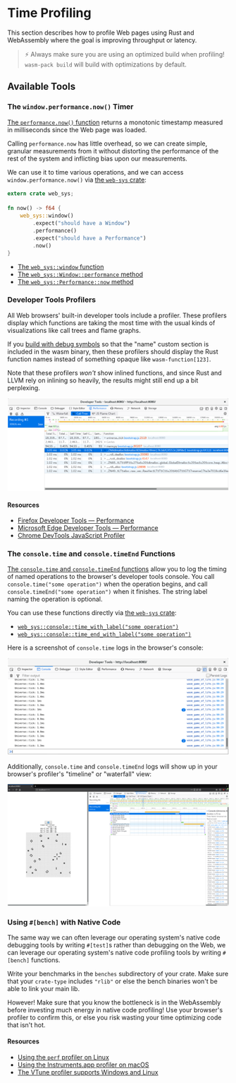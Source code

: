 # Time Profiling

This section describes how to profile Web pages using Rust and WebAssembly where
the goal is improving throughput or latency.

> ⚡ Always make sure you are using an optimized build when profiling! `wasm-pack
> build` will build with optimizations by default.

## Available Tools

### The `window.performance.now()` Timer

[The `performance.now()` function][perf-now] returns a monotonic timestamp
measured in milliseconds since the Web page was loaded.

Calling `performance.now` has little overhead, so we can create simple, granular
measurements from it without distorting the performance of the rest of the
system and inflicting bias upon our measurements.

We can use it to time various operations, and we can access
`window.performance.now()` via [the `web-sys` crate][web-sys]:

```rust
extern crate web_sys;

fn now() -> f64 {
    web_sys::window()
        .expect("should have a Window")
        .performance()
        .expect("should have a Performance")
        .now()
}
```

* [The `web_sys::window` function](https://rustwasm.github.io/wasm-bindgen/api/web_sys/fn.window.html)
* [The `web_sys::Window::performance` method](https://rustwasm.github.io/wasm-bindgen/api/web_sys/struct.Window.html#method.performance)
* [The `web_sys::Performance::now` method](https://rustwasm.github.io/wasm-bindgen/api/web_sys/struct.Performance.html#method.now)

[perf-now]: https://developer.mozilla.org/en-US/docs/Web/API/Performance/now

### Developer Tools Profilers

All Web browsers' built-in developer tools include a profiler. These profilers
display which functions are taking the most time with the usual kinds of
visualizations like call trees and flame graphs.

If you [build with debug symbols][symbols] so that the "name" custom section is
included in the wasm binary, then these profilers should display the Rust
function names instead of something opaque like `wasm-function[123]`.

Note that these profilers *won't* show inlined functions, and since Rust and
LLVM rely on inlining so heavily, the results might still end up a bit
perplexing.

[symbols]: ./debugging.html#building-with-debug-symbols

[![Screenshot of profiler with Rust symbols](../images/game-of-life/profiler-with-rust-names.png)](../images/game-of-life/profiler-with-rust-names.png)

#### Resources

* [Firefox Developer Tools — Performance](https://developer.mozilla.org/en-US/docs/Tools/Performance)
* [Microsoft Edge Developer Tools — Performance](https://docs.microsoft.com/en-us/microsoft-edge/devtools-guide/performance)
* [Chrome DevTools JavaScript Profiler](https://developers.google.com/web/tools/chrome-devtools/rendering-tools/js-execution)

### The `console.time` and `console.timeEnd` Functions

[The `console.time` and `console.timeEnd` functions][console-time] allow you to
log the timing of named operations to the browser's developer tools console. You
call `console.time("some operation")` when the operation begins, and call
`console.timeEnd("some operation")` when it finishes. The string label naming
the operation is optional.

You can use these functions directly via [the `web-sys` crate][web-sys]:

* [`web_sys::console::time_with_label("some
  operation")`](https://rustwasm.github.io/wasm-bindgen/api/web_sys/console/fn.time_with_label.html)
* [`web_sys::console::time_end_with_label("some
  operation")`](https://rustwasm.github.io/wasm-bindgen/api/web_sys/console/fn.time_end_with_label.html)

Here is a screenshot of `console.time` logs in the browser's console:

[![Screenshot of console.time logs](../images/game-of-life/console-time.png)](../images/game-of-life/console-time.png)

Additionally, `console.time` and `console.timeEnd` logs will show up in your
browser's profiler's "timeline" or "waterfall" view:

[![Screenshot of console.time logs](../images/game-of-life/console-time-in-profiler.png)](../images/game-of-life/console-time-in-profiler.png)

[console-time]: https://developer.mozilla.org/en-US/docs/Web/API/Console/time

### Using `#[bench]` with Native Code

The same way we can often leverage our operating system's native code debugging
tools by writing `#[test]`s rather than debugging on the Web, we can leverage
our operating system's native code profiling tools by writing `#[bench]`
functions.

Write your benchmarks in the `benches` subdirectory of your crate. Make sure
that your `crate-type` includes `"rlib"` or else the bench binaries won't be
able to link your main lib.

However! Make sure that you know the bottleneck is in the WebAssembly before
investing much energy in native code profiling! Use your browser's profiler to
confirm this, or else you risk wasting your time optimizing code that isn't hot.

#### Resources

* [Using the `perf` profiler on Linux](http://www.brendangregg.com/perf.html)
* [Using the Instruments.app profiler on macOS](https://help.apple.com/instruments/mac/current/)
* [The VTune profiler supports Windows and Linux](https://software.intel.com/en-us/vtune)

[web-sys]: https://rustwasm.github.io/wasm-bindgen/web-sys/index.html
